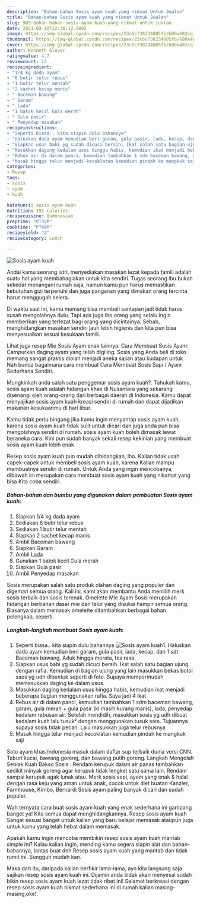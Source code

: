 ```yaml
---
description: "Bahan-bahan Sosis ayam kuah yang nikmat Untuk Jualan"
title: "Bahan-bahan Sosis ayam kuah yang nikmat Untuk Jualan"
slug: 909-bahan-bahan-sosis-ayam-kuah-yang-nikmat-untuk-jualan
date: 2021-03-10T22:36:12.989Z
image: https://img-global.cpcdn.com/recipes/23c6c738234805fb/680x482cq70/sosis-ayam-kuah-foto-resep-utama.jpg
thumbnail: https://img-global.cpcdn.com/recipes/23c6c738234805fb/680x482cq70/sosis-ayam-kuah-foto-resep-utama.jpg
cover: https://img-global.cpcdn.com/recipes/23c6c738234805fb/680x482cq70/sosis-ayam-kuah-foto-resep-utama.jpg
author: Kenneth Glover
ratingvalue: 4.7
reviewcount: 13
recipeingredient:
- "1/4 kg dada ayam"
- "6 butir telur rebus"
- "1 butir telur mentah"
- "2 sachet kecap manis"
- " Baceman bawang"
- " Garam"
- " Lada"
- "1 batok kecil Gula merah"
- " Gula pasir"
- " Penyedap masakan"
recipeinstructions:
- "Seperti biasa.. kita siapin dulu bahannya"
- "Haluskan dada ayam kemudian beri garam, gula pasir, lada, kecap, dan 1 sdt Baceman bawang. Aduk hingga merata, tes rasa"
- "Siapkan usus babi yg sudah dicuci bersih. Ikat salah satu bagian ujung dengan rafia. Kemudian di bagian ujung yang lain masukkan bekas botol saos yg udh dibentuk seperti di foto. Supaya mempermudah memasukkan daging ke dalam usus."
- "Masukkan daging kedalam usus hingga habis, kemudian ikat menjadi beberapa bagian menggunakan rafia. Saya jadi 4 ikat"
- "Rebus air di dalam panci, kemudian tambahkan 1 sdm baceman bawang, garam, gula merah + gula pasir (kl masih kurang manis), lada, penyedap kedalam rebusan air. Setelah mendidih, masukkan sosis yg udh dibuat kedalam kuah lalu tusuk² dengan menggunakan tusuk sate. Tujuannya supaya sosis tidak pecah. Lalu masukkan juga telur rebusnya"
- "Masak hingga telur menjadi kecoklatan kemudian pindah ke mangkuk saji"
categories:
- Resep
tags:
- sosis
- ayam
- kuah

katakunci: sosis ayam kuah 
nutrition: 191 calories
recipecuisine: Indonesian
preptime: "PT33M"
cooktime: "PT48M"
recipeyield: "2"
recipecategory: Lunch

---
```



![Sosis ayam kuah](https://img-global.cpcdn.com/recipes/23c6c738234805fb/680x482cq70/sosis-ayam-kuah-foto-resep-utama.jpg)

Andai kamu seorang istri, menyediakan masakan lezat kepada famili adalah suatu hal yang membahagiakan untuk kita sendiri. Tugas seorang ibu bukan sekedar menangani rumah saja, namun kamu pun harus memastikan kebutuhan gizi terpenuhi dan juga panganan yang dimakan orang tercinta harus menggugah selera.

Di waktu  saat ini, kamu memang bisa membeli santapan jadi tidak harus susah mengolahnya dulu. Tapi ada juga lho orang yang selalu ingin memberikan yang terlezat bagi orang yang dicintainya. Sebab, menghidangkan masakan sendiri jauh lebih higienis dan kita pun bisa menyesuaikan sesuai kesukaan famili. 

Lihat juga resep Mie Sosis Ayam enak lainnya. Cara Membuat Sosis Ayam: Campurkan daging ayam yang telah digiling. Sosis yang Anda beli di toko memang sangat praktis diolah menjadi aneka sajian atau kudapan untuk Nah bunda bagaimana cara membuat Cara Membuat Sosis Sapi / Ayam Sederhana Sendiri.

Mungkinkah anda salah satu penggemar sosis ayam kuah?. Tahukah kamu, sosis ayam kuah adalah hidangan khas di Nusantara yang sekarang disenangi oleh orang-orang dari berbagai daerah di Indonesia. Kamu dapat menyajikan sosis ayam kuah kreasi sendiri di rumah dan dapat dijadikan makanan kesukaanmu di hari libur.

Kamu tidak perlu bingung jika kamu ingin menyantap sosis ayam kuah, karena sosis ayam kuah tidak sulit untuk dicari dan juga anda pun bisa mengolahnya sendiri di rumah. sosis ayam kuah boleh dimasak lewat beraneka cara. Kini pun sudah banyak sekali resep kekinian yang membuat sosis ayam kuah lebih enak.

Resep sosis ayam kuah pun mudah dihidangkan, lho. Kalian tidak usah capek-capek untuk membeli sosis ayam kuah, karena Kalian mampu membuatnya sendiri di rumah. Untuk Anda yang ingin mencobanya, dibawah ini merupakan cara membuat sosis ayam kuah yang nikamat yang bisa Kita coba sendiri.

<!--inarticleads1-->

##### Bahan-bahan dan bumbu yang digunakan dalam pembuatan Sosis ayam kuah:

1. Siapkan 1/4 kg dada ayam
1. Sediakan 6 butir telur rebus
1. Sediakan 1 butir telur mentah
1. Siapkan 2 sachet kecap manis
1. Ambil  Baceman bawang
1. Siapkan  Garam
1. Ambil  Lada
1. Gunakan 1 batok kecil Gula merah
1. Siapkan  Gula pasir
1. Ambil  Penyedap masakan


Sosis merupakan salah satu produk olahan daging yang populer dan digemari semua orang. Kali ini, kami akan membantu Anda memilih merk sosis terbaik dan sosis terenak. Omelette Mie Ayam Sosis merupakan hidangan berbahan dasar mie dan telur yang disukai hampir semua orang. Biasanya dalam memasak omelette ditambahkan berbagai bahan pelengkap, seperti. 

<!--inarticleads2-->

##### Langkah-langkah membuat Sosis ayam kuah:

1. Seperti biasa.. kita siapin dulu bahannya
<img src="https://img-global.cpcdn.com/steps/8d5ac0eb1fc56c78/160x128cq70/sosis-ayam-kuah-langkah-memasak-1-foto.jpg" alt="Sosis ayam kuah">1. Haluskan dada ayam kemudian beri garam, gula pasir, lada, kecap, dan 1 sdt Baceman bawang. Aduk hingga merata, tes rasa
1. Siapkan usus babi yg sudah dicuci bersih. Ikat salah satu bagian ujung dengan rafia. Kemudian di bagian ujung yang lain masukkan bekas botol saos yg udh dibentuk seperti di foto. Supaya mempermudah memasukkan daging ke dalam usus.
1. Masukkan daging kedalam usus hingga habis, kemudian ikat menjadi beberapa bagian menggunakan rafia. Saya jadi 4 ikat
1. Rebus air di dalam panci, kemudian tambahkan 1 sdm baceman bawang, garam, gula merah + gula pasir (kl masih kurang manis), lada, penyedap kedalam rebusan air. Setelah mendidih, masukkan sosis yg udh dibuat kedalam kuah lalu tusuk² dengan menggunakan tusuk sate. Tujuannya supaya sosis tidak pecah. Lalu masukkan juga telur rebusnya
1. Masak hingga telur menjadi kecoklatan kemudian pindah ke mangkuk saji


Soto ayam khas Indonesia masuk dalam daftar sup terbaik dunia versi CNN. Taburi kucai, bawang goreng, dan bawang putih goreng. Langkah Mengolah Seblak Kuah Bakso Sosis : Rendam kerupuk dalam air panas tambahkan sedikit minyak goreng agar kerupuk tidak lengket satu sama lain. Rendam sampai kerupuk agak lunak atau. Merk sosis sapi, ayam yang enak &amp; halal dengan rasa keju yang aman untuk anak, cocok untuk diet buatan Kanzler, Farmhouse, Kimbo, Bernardi Sosis ayam paling banyak dicari dan sudah populer. 

Wah ternyata cara buat sosis ayam kuah yang enak sederhana ini gampang banget ya! Kita semua dapat menghidangkannya. Resep sosis ayam kuah Sangat sesuai banget untuk kalian yang baru belajar memasak ataupun juga untuk kamu yang telah hebat dalam memasak.

Apakah kamu ingin mencoba membikin resep sosis ayam kuah mantab simple ini? Kalau kalian ingin, mending kamu segera siapin alat dan bahan-bahannya, lantas buat deh Resep sosis ayam kuah yang mantab dan tidak rumit ini. Sungguh mudah kan. 

Maka dari itu, daripada kalian berfikir lama-lama, ayo kita langsung saja sajikan resep sosis ayam kuah ini. Dijamin anda tiidak akan menyesal sudah bikin resep sosis ayam kuah lezat tidak ribet ini! Selamat berkreasi dengan resep sosis ayam kuah nikmat sederhana ini di rumah kalian masing-masing,oke!.

